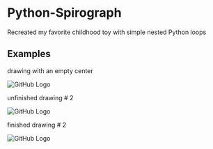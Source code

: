 # Python-Spirograph

Recreated my favorite childhood toy
with simple nested Python loops

## Examples

drawing with an empty center

![GitHub Logo](https://cloud.githubusercontent.com/assets/16660416/24631136/1d880378-1874-11e7-925f-69bfebec4305.png)

unfinished drawing # 2

![GitHub Logo](https://cloud.githubusercontent.com/assets/16660416/24631316/b0178e48-1874-11e7-93e8-631a3107eccc.png)

finished drawing # 2

![GitHub Logo](https://cloud.githubusercontent.com/assets/16660416/24631233/6e5ef1f8-1874-11e7-9704-5166e955f83e.png)

